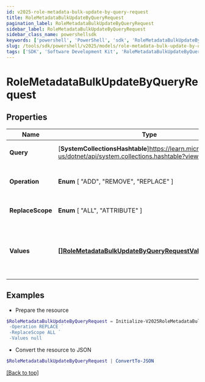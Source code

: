 ```yaml
---
id: v2025-role-metadata-bulk-update-by-query-request
title: RoleMetadataBulkUpdateByQueryRequest
pagination_label: RoleMetadataBulkUpdateByQueryRequest
sidebar_label: RoleMetadataBulkUpdateByQueryRequest
sidebar_class_name: powershellsdk
keywords: ['powershell', 'PowerShell', 'sdk', 'RoleMetadataBulkUpdateByQueryRequest', 'V2025RoleMetadataBulkUpdateByQueryRequest'] 
slug: /tools/sdk/powershell/v2025/models/role-metadata-bulk-update-by-query-request
tags: ['SDK', 'Software Development Kit', 'RoleMetadataBulkUpdateByQueryRequest', 'V2025RoleMetadataBulkUpdateByQueryRequest']
---
```



# RoleMetadataBulkUpdateByQueryRequest

## Properties

Name | Type | Description | Notes
------------ | ------------- | ------------- | -------------
**Query** | [**SystemCollectionsHashtable**]https://learn.microsoft.com/en-us/dotnet/api/system.collections.hashtable?view=net-9.0 | query the identities to be updated | [required]
**Operation** |  **Enum** [  "ADD",    "REMOVE",    "REPLACE" ] | The operation to be performed | [required]
**ReplaceScope** |  **Enum** [  "ALL",    "ATTRIBUTE" ] | The choice of update scope. | [optional] 
**Values** | [**[]RoleMetadataBulkUpdateByQueryRequestValuesInner**](role-metadata-bulk-update-by-query-request-values-inner) | The metadata to be updated, including attribute key and value. | [required]

## Examples

- Prepare the resource
```powershell
$RoleMetadataBulkUpdateByQueryRequest = Initialize-V2025RoleMetadataBulkUpdateByQueryRequest  -Query {query"={indices=[roles], queryType=TEXT, textQuery={terms=[test123], fields=[id], matchAny=false, contains=true}, includeNested=false}} `
 -Operation REPLACE `
 -ReplaceScope ALL `
 -Values null
```

- Convert the resource to JSON
```powershell
$RoleMetadataBulkUpdateByQueryRequest | ConvertTo-JSON
```


[[Back to top]](#) 


